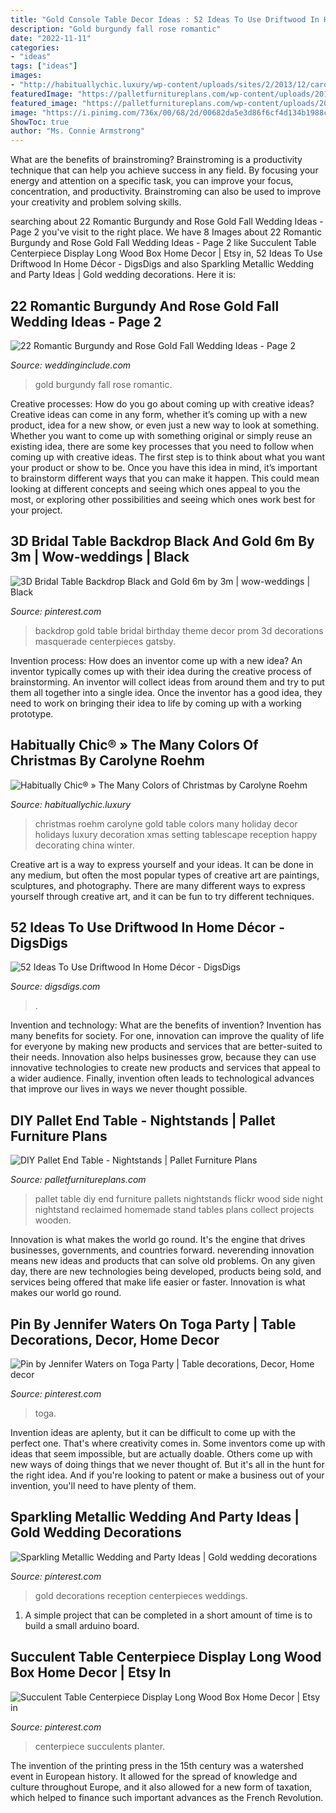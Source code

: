 ```yaml
---
title: "Gold Console Table Decor Ideas : 52 Ideas To Use Driftwood In Home Décor"
description: "Gold burgundy fall rose romantic"
date: "2022-11-11"
categories:
- "ideas"
tags: ["ideas"]
images:
- "http://habituallychic.luxury/wp-content/uploads/sites/2/2013/12/carolyne-roehm-christmas-018.jpg"
featuredImage: "https://palletfurnitureplans.com/wp-content/uploads/2014/01/pallet-nightstand-6.jpg"
featured_image: "https://palletfurnitureplans.com/wp-content/uploads/2014/01/pallet-nightstand-6.jpg"
image: "https://i.pinimg.com/736x/00/68/2d/00682da5e3d86f6cf4d134b1988c55c4.jpg"
ShowToc: true
author: "Ms. Connie Armstrong"
---
```



What are the benefits of brainstroming?
Brainstroming is a productivity technique that can help you achieve success in any field. By focusing your energy and attention on a specific task, you can improve your focus, concentration, and productivity. Brainstroming can also be used to improve your creativity and problem solving skills.

	

		
searching about 22 Romantic Burgundy and Rose Gold Fall Wedding Ideas - Page 2 you've visit to the right place. We have 8 Images about 22 Romantic Burgundy and Rose Gold Fall Wedding Ideas - Page 2 like Succulent Table Centerpiece Display Long Wood Box Home Decor | Etsy in, 52 Ideas To Use Driftwood In Home Décor - DigsDigs and also Sparkling Metallic Wedding and Party Ideas | Gold wedding decorations. Here it is:
		
    
## 22 Romantic Burgundy And Rose Gold Fall Wedding Ideas - Page 2

<img loading=lazy src="https://www.weddinginclude.com/wp-content/uploads/2017/07/Gold-and-burgundy-for-Fall.jpg" onerror="this.onerror=null;this.src='https://tse1.mm.bing.net/th?id=OIP.M36eUpMmJljwiVTGLcLvhgHaLH&amp;pid=15.1';" alt="22 Romantic Burgundy and Rose Gold Fall Wedding Ideas - Page 2">

_Source: weddinginclude.com_

>gold burgundy fall rose romantic. 

	

Creative processes: How do you go about coming up with creative ideas?
Creative ideas can come in any form, whether it’s coming up with a new product, idea for a new show, or even just a new way to look at something. Whether you want to come up with something original or simply reuse an existing idea, there are some key processes that you need to follow when coming up with creative ideas. 
The first step is to think about what you want your product or show to be. Once you have this idea in mind, it’s important to brainstorm different ways that you can make it happen. This could mean looking at different concepts and seeing which ones appeal to you the most, or exploring other possibilities and seeing which ones work best for your project.

    
## 3D Bridal Table Backdrop Black And Gold 6m By 3m | Wow-weddings | Black

<img loading=lazy src="https://i.pinimg.com/736x/00/68/2d/00682da5e3d86f6cf4d134b1988c55c4.jpg" onerror="this.onerror=null;this.src='https://tse3.mm.bing.net/th?id=OIP.hy0PRSWXNItP-Q67nlo4ngHaJ3&amp;pid=15.1';" alt="3D Bridal Table Backdrop Black and Gold 6m by 3m | wow-weddings | Black">

_Source: pinterest.com_

>backdrop gold table bridal birthday theme decor prom 3d decorations masquerade centerpieces gatsby. 

	

Invention process: How does an inventor come up with a new idea?
An inventor typically comes up with their idea during the creative process of brainstorming. An inventor will collect ideas from around them and try to put them all together into a single idea. Once the inventor has a good idea, they need to work on bringing their idea to life by coming up with a working prototype.

    
## Habitually Chic® » The Many Colors Of Christmas By Carolyne Roehm

<img loading=lazy src="http://habituallychic.luxury/wp-content/uploads/sites/2/2013/12/carolyne-roehm-christmas-018.jpg" onerror="this.onerror=null;this.src='https://tse2.mm.bing.net/th?id=OIP.u1WmI_gAtSdSh8LG0n5X_wHaLG&amp;pid=15.1';" alt="Habitually Chic® » The Many Colors of Christmas by Carolyne Roehm">

_Source: habituallychic.luxury_

>christmas roehm carolyne gold table colors many holiday decor holidays luxury decoration xmas setting tablescape reception happy decorating china winter. 

	

Creative art is a way to express yourself and your ideas. It can be done in any medium, but often the most popular types of creative art are paintings, sculptures, and photography. There are many different ways to express yourself through creative art, and it can be fun to try different techniques.

    
## 52 Ideas To Use Driftwood In Home Décor - DigsDigs

<img loading=lazy src="https://www.digsdigs.com/photos/ideas-to-use-driftwood-in-home-decor-35.jpg" onerror="this.onerror=null;this.src='https://tse1.mm.bing.net/th?id=OIP.rIEcS8OP17iq6vXUCIrKkgHaJ4&amp;pid=15.1';" alt="52 Ideas To Use Driftwood In Home Décor - DigsDigs">

_Source: digsdigs.com_

>. 

	

Invention and technology: What are the benefits of invention?
Invention has many benefits for society. For one, innovation can improve the quality of life for everyone by making new products and services that are better-suited to their needs. Innovation also helps businesses grow, because they can use innovative technologies to create new products and services that appeal to a wider audience. Finally, invention often leads to technological advances that improve our lives in ways we never thought possible.

    
## DIY Pallet End Table - Nightstands | Pallet Furniture Plans

<img loading=lazy src="https://palletfurnitureplans.com/wp-content/uploads/2014/01/pallet-nightstand-6.jpg" onerror="this.onerror=null;this.src='https://tse1.mm.bing.net/th?id=OIP.XFPil2BDMcCttUXBRvj8BwHaLG&amp;pid=15.1';" alt="DIY Pallet End Table - Nightstands | Pallet Furniture Plans">

_Source: palletfurnitureplans.com_

>pallet table diy end furniture pallets nightstands flickr wood side night nightstand reclaimed homemade stand tables plans collect projects wooden. 

	

Innovation is what makes the world go round. It's the engine that drives businesses, governments, and countries forward. neverending innovation means new ideas and products that can solve old problems. On any given day, there are new technologies being developed, products being sold, and services being offered that make life easier or faster. Innovation is what makes our world go round.

    
## Pin By Jennifer Waters On Toga Party | Table Decorations, Decor, Home Decor

<img loading=lazy src="https://i.pinimg.com/736x/17/3f/21/173f21c4cf902078d679b9eff2f96596.jpg" onerror="this.onerror=null;this.src='https://tse1.mm.bing.net/th?id=OIP.-K-jt8lF69pF-7Nt9_2LCgHaJ3&amp;pid=15.1';" alt="Pin by Jennifer Waters on Toga Party | Table decorations, Decor, Home decor">

_Source: pinterest.com_

>toga. 

	

Invention ideas are aplenty, but it can be difficult to come up with the perfect one. That's where creativity comes in. Some inventors come up with ideas that seem impossible, but are actually doable. Others come up with new ways of doing things that we never thought of. But it's all in the hunt for the right idea. And if you're looking to patent or make a business out of your invention, you'll need to have plenty of them.

    
## Sparkling Metallic Wedding And Party Ideas | Gold Wedding Decorations

<img loading=lazy src="https://i.pinimg.com/736x/6a/01/48/6a0148338f337b12140f2c2197299641--white-gold-weddings-white-and-gold-reception.jpg" onerror="this.onerror=null;this.src='https://tse3.mm.bing.net/th?id=OIP.ifQ9cr1Pexmpzw77aVOl_gHaLH&amp;pid=15.1';" alt="Sparkling Metallic Wedding and Party Ideas | Gold wedding decorations">

_Source: pinterest.com_

>gold decorations reception centerpieces weddings. 

	

1. A simple project that can be completed in a short amount of time is to build a small arduino board.

    
## Succulent Table Centerpiece Display Long Wood Box Home Decor | Etsy In

<img loading=lazy src="https://i.pinimg.com/736x/af/99/40/af99403451b6d92872958e3ab9954e19.jpg" onerror="this.onerror=null;this.src='https://tse4.mm.bing.net/th?id=OIP.hOlwc-a9bWU-zBgbL5Lg-wHaLH&amp;pid=15.1';" alt="Succulent Table Centerpiece Display Long Wood Box Home Decor | Etsy in">

_Source: pinterest.com_

>centerpiece succulents planter. 

	

The invention of the printing press in the 15th century was a watershed event in European history. It allowed for the spread of knowledge and culture throughout Europe, and it also allowed for a new form of taxation, which helped to finance such important advances as the French Revolution.

